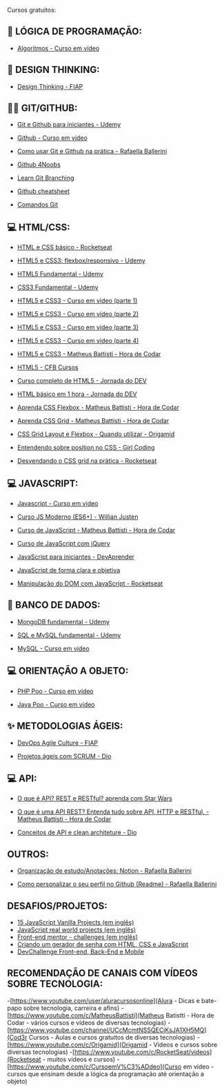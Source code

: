 Cursos gratuitos:

## 🧮 LÓGICA DE PROGRAMAÇÃO:
- [Algoritmos - Curso em vídeo](https://www.cursoemvideo.com/curso/curso-de-algoritmo/)

##

## 🎨 DESIGN THINKING:
- [Design Thinking - FIAP](https://www.eucapacito.com.br/curso-ec/design-thinking/)

##

## 🐱‍💻 GIT/GITHUB:
- [Git e Github para iniciantes - Udemy](https://www.udemy.com/course/git-e-github-para-iniciantes/learn/lecture/5120522#overview)

- [Github - Curso em vídeo](https://www.cursoemvideo.com/curso/curso-de-git-e-github/)
- [Como usar Git e Github na prática - Rafaella Ballerini](https://www.youtube.com/watch?v=UBAX-13g8OM&ab_channel=RafaellaBallerini)
- [Github 4Noobs](https://github.com/DanielHe4rt/git4noobs)
- [Learn Git Branching](https://learngitbranching.js.org/?locale=pt_BR)
- [Github cheatsheet](https://training.github.com/downloads/pt_BR/github-git-cheat-sheet.pdf)
- [Comandos Git](https://github.com/theandersonn/comandos-git)

##

## 💻 HTML/CSS:
- [HTML e CSS básico - Rocketseat](https://app.rocketseat.com.br/node/o-guia-estelar-de-html)
- [HTML5 e CSS3: flexbox/responsivo - Udemy](https://www.udemy.com/course/html5-e-css3-crie-seu-primeiro-site-inclui-flexbox/)
- [HTML5 Fundamental - Udemy](https://www.udemy.com/course/html5-fundamental-o-seu-primeiro-passo-na-web/)
- [CSS3 Fundamental - Udemy](https://www.udemy.com/course/css3-fundamental-estilize-seus-projetos-web/)

- [HTML5 e CSS3 - Curso em vídeo (parte 1)](https://www.cursoemvideo.com/curso/html5-css3-modulo1/)
- [HTML5 e CSS3 - Curso em vídeo (parte 2)](https://www.cursoemvideo.com/curso/curso-html5-e-css3-modulo-2-de-5-40-horas/)
- [HTML5 e CSS3 - Curso em vídeo (parte 3)](https://www.cursoemvideo.com/curso/curso-html5-e-css3-modulo-3-de-5-40-horas/)
- [HTML5 e CSS3 - Curso em vídeo (parte 4)](https://www.cursoemvideo.com/curso/curso-html5-e-css3-modulo-4-de-5-40-horas/)

- [HTML5 e CSS3 - Matheus Battisti - Hora de Codar](https://www.youtube.com/watch?v=3a9Qd026DOI&list=PLnDvRpP8Bnez2LJGshXKtid2f-aUkFOqM&ab_channel=MatheusBattisti-HoradeCodar)
- [HTML5 - CFB Cursos](https://www.youtube.com/playlist?list=PLx4x_zx8csUiVHRDO_7qhOaeNrrQ5uU8c)
- [Curso completo de HTML5 - Jornada do DEV](https://jornadadodev.com.br/cursos/curso-completo-de-html5?utm_source=facebook&utm_campaign=desenvolvimento_web&utm_medium=grupos&utm_content=curso-completo-de-html-5)
- [HTML básico em 1 hora - Jornada do DEV](https://jornadadodev.com.br/cursos/aprenda-html-em-1-hora?utm_source=facebook&utm_campaign=desenvolvimento_web&utm_medium=grupos&utm_content=aprenda-html-em-1-hora)

- [Aprenda CSS Flexbox - Matheus Battisti - Hora de Codar](https://www.youtube.com/watch?v=P9TrFDNwor4&ab_channel=MatheusBattisti-HoradeCodar)

- [Aprenda CSS Grid - Matheus Battisti - Hora de Codar](https://www.youtube.com/watch?v=8VapN6x897U&ab_channel=MatheusBattisti-HoradeCodar)

- [CSS Grid Layout e Flexbox - Quando utilizar - Origamid](https://www.youtube.com/watch?v=x-4z_u8LcGc&t=1s&ab_channel=Origamid)

- [Entendendo sobre position no CSS - Girl Coding](https://www.youtube.com/watch?v=Y7NeqpwLM2g&ab_channel=GirlCoding)
- [Desvendando o CSS grid na prática - Rocketseat](https://www.youtube.com/watch?v=HN1UjzRSdBk&ab_channel=Rocketseat)

##

## 💻 JAVASCRIPT:
- [Javascript - Curso em video](https://www.cursoemvideo.com/curso/javascript/)

- [Curso JS Moderno (ES6+) - Willian Justen](https://www.youtube.com/playlist?list=PLlAbYrWSYTiPQ1BE8klOtheBC0mtL3hEi)

- [Curso de JavaScript - Matheus Battisti - Hora de Codar](https://www.youtube.com/watch?v=TkD0QMyBa28&list=PLnDvRpP8BneysKU8KivhnrVaKpILD3gZ6&ab_channel=MatheusBattisti-HoradeCodar)

- [Curso de JavaScript com jQuery](https://jornadadodev.com.br/cursos/curso-completo-de-javascript?utm_source=facebook&utm_campaign=desenvolvimento_web&utm_medium=grupos&utm_content=curso-completo-de-javascript)

- [JavaScript para iniciantes - DevAprender](https://www.youtube.com/watch?v=i6Oi-YtXnAU&ab_channel=DevAprender)

- [JavaScript de forma clara e objetiva](https://www.youtube.com/playlist?list=PLx4x_zx8csUj3IbPQ4_X5jis_SkCol3eC)

- [Manipulação do DOM com JavaScript - Rocketseat](https://www.youtube.com/watch?v=UftSB4DaRU4&ab_channel=Rocketseat)

##

## 💾 BANCO DE DADOS:
- [MongoDB fundamental - Udemy](https://www.udemy.com/course/mongodb-fundamental-aprenda-o-basico-de-nosql/)

- [SQL e MySQL fundamental - Udemy](https://www.udemy.com/course/sql-e-mysql-fundamental-aprenda-tudo-sobre-crud-e-joins/)

- [MySQL - Curso em video](https://www.cursoemvideo.com/curso/mysql/)

##

## 💻 ORIENTAÇÃO A OBJETO:
- [PHP Poo - Curso em vídeo](https://www.cursoemvideo.com/curso/php-poo/)

- [Java Poo - Curso em vídeo](https://www.cursoemvideo.com/curso/java-poo/)

##

## ✨ METODOLOGIAS ÁGEIS:
- [DevOps Agile Culture - FIAP](https://www.eucapacito.com.br/curso-ec/devops-agile-culture/)

- [Projetos ágeis com SCRUM - Dio](https://web.dio.me/course/projetos-ageis-com-scrum/learning/b042c153-fd80-469c-808a-f374629ea634/?back=/browse)

##

## 💻 API:
- [O que é API? REST e RESTful? aprenda com Star Wars](https://www.youtube.com/watch?v=tPbK3eOJLXQ&ab_channel=JamiltonDamasceno)

- [O que é uma API REST? Entenda tudo sobre API, HTTP e RESTful, - Matheus Battisti - Hora de Codar](https://www.youtube.com/watch?v=9SbUPqKEWcY&list=PLnDvRpP8Bnezalesxa3xu2yt-zWpsSkhu&ab_channel=MatheusBattisti-HoradeCodar)
 
- [Conceitos de API e clean architeture - Dio](https://web.dio.me/course/introducao-aos-conceitos-de-api-e-clean-architecture/learning/577d2f85-ec84-4204-a4b6-249a9ea08b18/?back=/browse)

##

## OUTROS:
- [Organização de estudo/Anotações: Notion - Rafaella Ballerini](https://www.youtube.com/watch?v=weRgbHstLw8&t=973s&ab_channel=RafaellaBallerini)

- [Como personalizar o seu perfil no Github (Readme) - Rafaella Ballerini](https://www.youtube.com/watch?v=TsaLQAetPLU&ab_channel=RafaellaBallerini)

##

## DESAFIOS/PROJETOS:
- [15 JavaScript Vanilla Projects (em inglês)](https://www.youtube.com/watch?v=3PHXvlpOkf4&ab_channel=freeCodeCamp.org)
- [JavaScript real world projects (em inglês)](https://www.youtube.com/playlist?list=PLajjpPyc2dmbt0KebBvT9VQV8y2R_IO7j)
- [Front-end mentor - challenges (em inglês)](https://www.frontendmentor.io/challenges)
- [Criando um gerador de senha com HTML, CSS e JavaScript](https://www.youtube.com/watch?v=i6t2jaRxos4&ab_channel=Sujeitoprogramador)
- [DevChallenge Front-end, Back-End e Mobile](https://devchallenge.vercel.app/)

##

## RECOMENDAÇÃO DE CANAIS COM VÍDEOS SOBRE TECNOLOGIA:
-[https://www.youtube.com/user/aluracursosonline](Alura - Dicas e bate-papo sobre tecnologia, carreira e afins)
-[https://www.youtube.com/c/MatheusBattisti](Matheus Batistti - Hora de Codar - vários cursos e vídeos de diversas tecnologias)
-[https://www.youtube.com/channel/UCcMcmtNSSQECjKsJA1XH5MQ](Cod3r Cursos - Aulas e cursos gratuitos de diversas tecnologias)
-[https://www.youtube.com/c/Origamid](Origamid - Vídeos e cursos sobre diversas tecnologias)
-[https://www.youtube.com/c/RocketSeat/videos](Rocketseat - muitos vídeos e cursos)
-[https://www.youtube.com/c/CursoemV%C3%ADdeo](Curso em vídeo - cursos que ensinam desde a lógica da programação até orientação a objeto)
